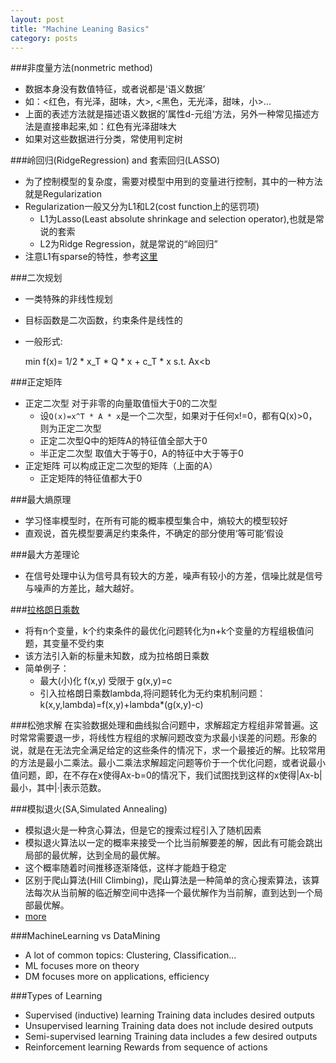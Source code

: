 ```yaml
---
layout: post
title: "Machine Leaning Basics"
category: posts
---
```


###非度量方法(nonmetric method)
* 数据本身没有数值特征，或者说都是‘语义数据’
* 如：<红色，有光泽，甜味，大>, <黑色，无光泽，甜味，小>...
* 上面的表述方法就是描述语义数据的’属性d-元组‘方法，另外一种常见描述方法是直接串起来,如：红色有光泽甜味大
* 如果对这些数据进行分类，常使用判定树


###岭回归(RidgeRegression) and 套索回归(LASSO)
* 为了控制模型的复杂度，需要对模型中用到的变量进行控制，其中的一种方法就是Regularization
* Regularization一般又分为L1和L2(cost function上的惩罚项)
    * L1为Lasso(Least absolute shrinkage and selection operator),也就是常说的套索
    * L2为Ridge Regression，就是常说的“岭回归”
* 注意L1有sparse的特性，参考[这里](http://freemind.pluskid.org/machine-learning/sparsity-and-some-basics-of-l1-regularization/)


###二次规划
* 一类特殊的非线性规划
* 目标函数是二次函数，约束条件是线性的
* 一般形式:
    
    min f(x)= 1/2 * x_T * Q * x + c_T * x
    s.t. Ax<b

###正定矩阵
* 正定二次型    对于非零的向量取值恒大于0的二次型 
    * 设`Q(x)=x^T * A * x`是一个二次型，如果对于任何x!=0，都有Q(x)>0，则为正定二次型
    * 正定二次型Q中的矩阵A的特征值全部大于0
    * 半正定二次型 取值大于等于0，A的特征中大于等于0
* 正定矩阵  可以构成正定二次型的矩阵（上面的A）
    * 正定矩阵的特征值都大于0

###最大熵原理
* 学习怪率模型时，在所有可能的概率模型集合中，熵较大的模型较好
* 直观说，首先模型要满足约束条件，不确定的部分使用‘等可能’假设

###最大方差理论
* 在信号处理中认为信号具有较大的方差，噪声有较小的方差，信噪比就是信号与噪声的方差比，越大越好。

###[拉格朗日乘数](https://zh.wikipedia.org/wiki/%E6%8B%89%E6%A0%BC%E6%9C%97%E6%97%A5%E4%B9%98%E6%95%B0)
* 将有n个变量，k个约束条件的最优化问题转化为n+k个变量的方程组极值问题，其变量不受约束
* 该方法引入新的标量未知数，成为拉格朗日乘数
* 简单例子：
    * 最大(小)化 f(x,y) 受限于 g(x,y)=c
    * 引入拉格朗日乘数lambda,将问题转化为无约束机制问题：k(x,y,lambda)=f(x,y)+lambda\*(g(x,y)-c)

###松弛求解
在实验数据处理和曲线拟合问题中，求解超定方程组非常普遍。这时常常需要退一步，将线性方程组的求解问题改变为求最小误差的问题。形象的说，就是在无法完全满足给定的这些条件的情况下，求一个最接近的解。比较常用的方法是最小二乘法。最小二乘法求解超定问题等价于一个优化问题，或者说最小值问题，即，在不存在x使得Ax-b=0的情况下，我们试图找到这样的x使得|Ax-b|最小，其中|·|表示范数。

###模拟退火(SA,Simulated Annealing)
* 模拟退火是一种贪心算法，但是它的搜索过程引入了随机因素
* 模拟退火算法以一定的概率来接受一个比当前解要差的解，因此有可能会跳出局部的最优解，达到全局的最优解。
* 这个概率随着时间推移逐渐降低，这样才能趋于稳定
* 区别于爬山算法(Hill Climbing)，爬山算法是一种简单的贪心搜索算法，该算法每次从当前解的临近解空间中选择一个最优解作为当前解，直到达到一个局部最优解。
* [more](http://www.cnblogs.com/heaad/archive/2010/12/20/1911614.html)

###MachineLearning vs DataMining
* A lot of common topics: Clustering, Classification...
* ML focuses more on theory
* DM focuses more on applications, efficiency

###Types of Learning
* Supervised (inductive) learning
    Training data includes desired outputs
* Unsupervised learning
    Training data does not include desired outputs
* Semi-supervised learning
    Training data includes a few desired outputs
* Reinforcement learning
    Rewards from sequence of actions
###
